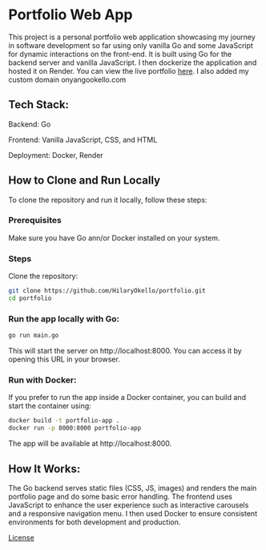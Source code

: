 # Portfolio Web App

This project is a personal portfolio web application showcasing my journey in software development so far using only vanilla Go and some JavaScript for dynamic interactions on the front-end. It is built using Go for the backend server and vanilla JavaScript. I then dockerize the application and hosted it on Render. You can view the live portfolio [here](https://portfolio-7eww.onrender.com).
I also added my custom domain onyangookello.com

## Tech Stack:
Backend: Go

Frontend: Vanilla JavaScript, CSS, and HTML

Deployment: Docker, Render

## How to Clone and Run Locally

To clone the repository and run it locally, follow these steps:

### Prerequisites
Make sure you have Go ann/or Docker installed on your system.

### Steps

Clone the repository:
```bash
git clone https://github.com/HilaryOkello/portfolio.git
cd portfolio
```

### Run the app locally with Go:
```bash
go run main.go
```
This will start the server on http://localhost:8000. You can access it by opening this URL in your browser.

### Run with Docker:

If you prefer to run the app inside a Docker container, you can build and start the container using:

```bash
docker build -t portfolio-app .
docker run -p 8000:8000 portfolio-app
```
The app will be available at http://localhost:8000.

## How It Works:
The Go backend serves static files (CSS, JS, images) and renders the main portfolio page and do some basic error handling. The frontend uses JavaScript to enhance the user experience such as interactive carousels and a responsive navigation menu. I then used Docker to ensure consistent environments for both development and production.

[License](./LICENSE)

